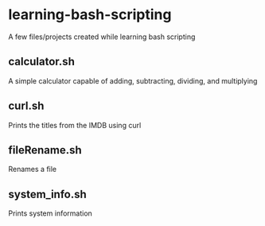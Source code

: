 # learning-bash-scripting
A few files/projects created while learning bash scripting

## calculator.sh
A simple calculator capable of adding, subtracting, dividing, and multiplying

## curl.sh
Prints the titles from the IMDB using curl

## fileRename.sh
Renames a file

## system_info.sh
Prints system information

